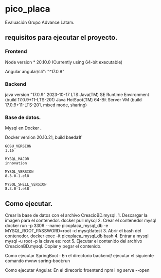 # pico_placa
Evaluación Grupo Advance Latam.


## requisitos para ejecutar el proyecto.


### Frontend

Node version
    * 20.10.0 (Currently using 64-bit executable)

Angular
    angular/cli": "^17.0.8"




### Backend

java version "17.0.9" 2023-10-17 LTS
Java(TM) SE Runtime Environment (build 17.0.9+11-LTS-201)
Java HotSpot(TM) 64-Bit Server VM (build 17.0.9+11-LTS-201, mixed mode, sharing)




### Base de datos.
Mysql en Docker .

Docker version 20.10.21, build baeda1f

    GOSU_VERSION
    1.16

    MYSQL_MAJOR
    innovation

    MYSQL_VERSION
    8.3.0-1.el8

    MYSQL_SHELL_VERSION
    8.3.0-1.el8


## Como ejecutar.

Crear la base de datos con el archivo CreacioBD.mysql.
    1. Descargar la imagen para el contenedor.
        docker pull mysql
    2. Crear el contenedor mysql
        docker run -p 3306 --name picoplaca_mysql_db -e MYSQL_ROOT_PASSWORD=root -d mysql:latest
    3. Abrir el bash del contenedor.
        docker exec -it picoplaca_mysql_db bash
    4. Entrar a mysql
        mysql -u root -p
        la clave es: root
    5. Ejecutar el contenido del archivo CreacionBD.mysql.
        Copiar y pegar el contenido.

Como ejecutar SpringBoot :
    En el directorio backend/ ejecutar el siguiente comando
        mvnw spring-boot:run
    
Como ejecutar Angular.
    En el direcorio froentend
    npm i
    ng serve --open

